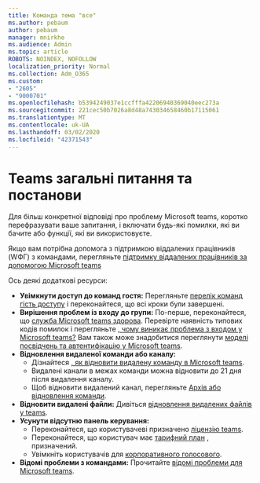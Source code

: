```yaml
---
title: Команда тема "все"
ms.author: pebaum
author: pebaum
manager: mnirkhe
ms.audience: Admin
ms.topic: article
ROBOTS: NOINDEX, NOFOLLOW
localization_priority: Normal
ms.collection: Adm_O365
ms.custom:
- "2605"
- "9000701"
ms.openlocfilehash: b5394249037e1ccfffa42206940369040eec273a
ms.sourcegitcommit: 221cec50b7026a8d48a743034658460b17115061
ms.translationtype: MT
ms.contentlocale: uk-UA
ms.lasthandoff: 03/02/2020
ms.locfileid: "42371543"
---
```

# <a name="teams-common-issues-and-resolutions"></a>Teams загальні питання та постанови

Для більш конкретної відповіді про проблему Microsoft teams, коротко перефразувати ваше запитання, і включати будь-які помилки, які ви бачите або функції, які ви використовуєте.

Якщо вам потрібна допомога з підтримкою віддалених працівників (WФГ) з командами, перегляньте [підтримку віддалених працівників за допомогою Microsoft teams](https://docs.microsoft.com/microsoftteams/support-remote-work-with-teams)

Ось деякі додаткові ресурси:

- **Увімкнути доступ до команд гостя:** Перегляньте [перелік команд гість доступу](https://docs.microsoft.com/microsoftteams/guest-access-checklist) і переконайтеся, що всі кроки були завершені.
- **Вирішення проблем із входу до групи:** По-перше, переконайтеся, що [служба Microsoft teams здорова](https://admin.microsoft.com/Adminportal/Home?source=applauncher#/servicehealth). Перевірте наявність типових кодів помилок і перегляньте [, чому виникає проблема з входом у Microsoft teams?](https://support.office.com/article/a02f683b-61a3-4008-9447-ee60c5593b0f)  Вам також може знадобитися переглянути [моделі посвідчень та автентифікацію у Microsoft teams](https://docs.microsoft.com/MicrosoftTeams/identify-models-authentication).
- **Відновлення видаленої команди або каналу:** 
    - Дізнайтеся [, як відновити видалену команду в Microsoft teams](https://blogs.technet.microsoft.com/skypehybridguy/2017/07/23/restoring-a-deleted-team-in-microsoft-teams/).
    - Видалені канали в межах команди можна відновити до 21 дня після видалення каналу. 
    - Щоб відновити видалений канал, перегляньте [Архів або відновлення команди](https://support.office.com/article/archive-or-restore-a-team-dc161cfd-b328-440f-974b-5da5bd98b5a7).
- **Відновити видалені файли:** Дивіться [відновлення видалених файлів у teams](https://support.office.com/article/recover-deleted-files-in-teams-a591d771-89a6-49e2-ab7e-271936fe3c4e).
- **Усунути відсутню панель керування:**  
    - Переконайтеся, що користувачеві призначено [ліцензію teams](https://docs.microsoft.com/MicrosoftTeams/assign-teams-licenses).
    - Переконайтеся, що користувач має [тарифний план](https://docs.microsoft.com/MicrosoftTeams/calling-plan-landing-page) , призначений.
    - Увімкніть користувачів для [корпоративного голосового](https://docs.microsoft.com/skypeforbusiness/skype-for-business-hybrid-solutions/plan-your-phone-system-cloud-pbx-solution/enable-users-for-enterprise-voice-online-and-phone-system-voicemail#to-enable-your-users-for-phone-system-in-office-365-voice-and-voicemail).
- **Відомі проблеми з командами:** Прочитайте [відомі проблеми для Microsoft teams](https://docs.microsoft.com/microsoftteams/known-issues).